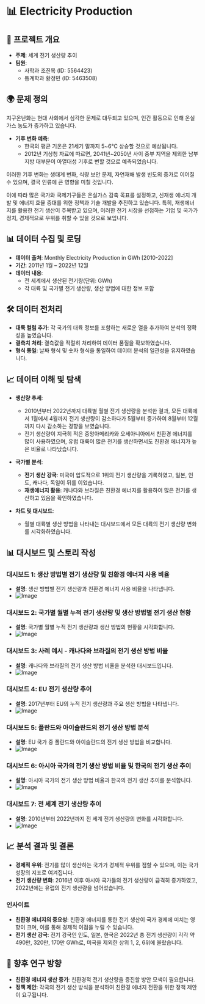 # 📊 Electricity Production
  
## 📖 프로젝트 개요
- **주제**: 세계 전기 생산량 추이
- **팀원**: 
  - 사학과 조진목 (ID: 5564423)
  - 통계학과 황정민 (ID: 5463508)

## 🌍 문제 정의
지구온난화는 현대 사회에서 심각한 문제로 대두되고 있으며, 인간 활동으로 인해 온실가스 농도가 증가하고 있습니다. 
- **기후 변화 예측**: 
  - 한국의 평균 기온은 21세기 말까지 5~6°C 상승할 것으로 예상됩니다.
  - 2012년 기상청 자료에 따르면, 2041년~2050년 사이 중부 지역을 제외한 남부지방 대부분이 아열대성 기후로 변할 것으로 예측되었습니다.
  
이러한 기후 변화는 생태계 변화, 식량 보안 문제, 자연재해 발생 빈도의 증가로 이어질 수 있으며, 결국 인류에 큰 영향을 미칠 것입니다. 

이에 따라 많은 국가와 국제기구들은 온실가스 감축 목표를 설정하고, 신재생 에너지 개발 및 에너지 효율 증대를 위한 정책과 기술 개발을 추진하고 있습니다. 특히, 재생에너지를 활용한 전기 생산이 주목받고 있으며, 이러한 전기 시장을 선점하는 기업 및 국가가 정치, 경제적으로 우위를 취할 수 있을 것으로 보입니다.

## 📊 데이터 수집 및 로딩
- **데이터 출처**: Monthly Electricity Production in GWh [2010-2022]
- **기간**: 2011년 1월 – 2022년 12월
- **데이터 내용**: 
  - 전 세계에서 생산된 전기량(단위: GWh)
  - 각 대륙 및 국가별 전기 생산량, 생산 방법에 대한 정보 포함

## 🛠️ 데이터 전처리
- **대륙 컬럼 추가**: 각 국가의 대륙 정보를 포함하는 새로운 열을 추가하여 분석의 정확성을 높였습니다.
- **결측치 처리**: 결측값을 적절히 처리하여 데이터 품질을 확보하였습니다.
- **형식 통일**: 날짜 형식 및 숫자 형식을 통일하여 데이터 분석의 일관성을 유지하였습니다.

## 📈 데이터 이해 및 탐색
- **생산량 추세**:
  - 2010년부터 2022년까지 대륙별 월별 전기 생산량을 분석한 결과, 모든 대륙에서 1월에서 4월까지 전기 생산량이 감소하다가 5월부터 증가하여 8월부터 12월까지 다시 감소하는 경향을 보였습니다.
  - 전기 생산량이 지극히 적은 중앙아메리카와 오세아니아에서 친환경 에너지를 많이 사용하였으며, 유럽 대륙이 많은 전기를 생산하면서도 친환경 에너지가 높은 비율로 나타났습니다.

- **국가별 분석**:
  - **전기 생산 강국**: 미국이 압도적으로 1위의 전기 생산량을 기록하였고, 일본, 인도, 캐나다, 독일이 뒤를 이었습니다.
  - **재생에너지 활용**: 캐나다와 브라질은 친환경 에너지를 활용하여 많은 전기를 생산하고 있음을 확인하였습니다.

- **차트 및 대시보드**:
  - 월별 대륙별 생산 방법을 나타내는 대시보드에서 모든 대륙의 전기 생산량 변화를 시각화하였습니다.
  
## 📊 대시보드 및 스토리 작성
### 대시보드 1: 생산 방법별 전기 생산량 및 친환경 에너지 사용 비율
- **설명**: 생산 방법별 전기 생산량과 친환경 에너지 사용 비율을 나타냅니다.
- ![Image](https://github.com/user-attachments/assets/dcf11663-5076-4423-92da-655f62e87c04)

### 대시보드 2: 국가별 월별 누적 전기 생산량 및 생산 방법별 전기 생산 현황
- **설명**: 국가별 월별 누적 전기 생산량과 생산 방법의 현황을 시각화합니다.
- ![Image](https://github.com/user-attachments/assets/262fd285-0fab-4972-ba6a-178f94739e35)

### 대시보드 3: 사례 예시 - 캐나다와 브라질의 전기 생산 방법 비율
- **설명**: 캐나다와 브라질의 전기 생산 방법 비율을 분석한 대시보드입니다.
- ![Image](https://github.com/user-attachments/assets/b5192869-e12e-4203-aa63-48084babfca6)

### 대시보드 4: EU 전기 생산량 추이
- **설명**: 2017년부터 EU의 누적 전기 생산량과 주요 생산 방법을 나타냅니다.
- ![Image](https://github.com/user-attachments/assets/4b86d657-7433-4386-b9e4-99945368ef23)

### 대시보드 5: 폴란드와 아이슬란드의 전기 생산 방법 분석
- **설명**: EU 국가 중 폴란드와 아이슬란드의 전기 생산 방법을 비교합니다.
- ![Image](https://github.com/user-attachments/assets/7cdaa5e2-6b31-471c-aed0-7d5b96b5123a)

### 대시보드 6: 아시아 국가의 전기 생산 방법 비율 및 한국의 전기 생산 추이
- **설명**: 아시아 국가의 전기 생산 방법 비율과 한국의 전기 생산 추이를 분석합니다.
- ![Image](https://github.com/user-attachments/assets/eb104dbd-3492-46dc-a8c6-36f4c193148f)

### 대시보드 7: 전 세계 전기 생산량 추이
- **설명**: 2010년부터 2022년까지 전 세계 전기 생산량의 변화를 시각화합니다.
- ![Image](https://github.com/user-attachments/assets/646dde4b-7448-4b87-a7bb-86a345ced96e) 

## 📈 분석 결과 및 결론
- **경제적 우위**: 전기를 많이 생산하는 국가가 경제적 우위를 점할 수 있으며, 이는 국가 성장의 지표로 여겨집니다. 
- **전기 생산량 변화**: 2016년 이후 아시아 국가들의 전기 생산량이 급격히 증가하였고, 2022년에는 유럽의 전기 생산량을 넘어섰습니다.

### 인사이트
- **친환경 에너지의 중요성**: 친환경 에너지를 통한 전기 생산이 국가 경제에 미치는 영향이 크며, 이를 통해 경제적 이점을 누릴 수 있습니다.
- **전기 생산 강국**: 전기 강국인 인도, 일본, 한국은 2022년 총 전기 생산량이 각각 약 490만, 320만, 170만 GWh로, 미국을 제외한 상위 1, 2, 6위에 올랐습니다.

## 📅 향후 연구 방향
- **친환경 에너지 생산 증가**: 친환경적 전기 생산량을 증진할 방안 모색이 필요합니다.
- **정책 제안**: 각국의 전기 생산 방식을 분석하여 친환경 에너지 전환을 위한 정책 제안이 요구됩니다.
